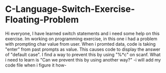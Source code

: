 # C-Language-Switch-Exercise-Floating-Problem
Hi everyone, I have learned switch statements and i need some help on this exercise.
Im working on programming exercise, in this one i had a problem with prompting char value from user.
When i promted data, code is taking "enter" from past prompts as value. This causes code to display the answer of "default case".
I find a way to prevent this by using "%*c" on scanf.
What i need to learn is "Can we prevent this by using another way?"
-i will add my code file when i figure it how-
